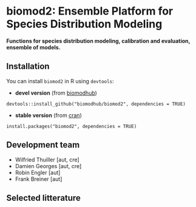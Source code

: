 biomod2: Ensemble Platform for Species Distribution Modeling
===============

**Functions for species distribution modeling, calibration and evaluation, ensemble of models.**


## Installation

You can install `biomod2` in R using `devtools`:

- **devel version** (from [biomodhub](https://github.com/biomodhub/biomod2))

```
devtools::install_github("biomodhub/biomod2", dependencies = TRUE)
```

- **stable version** (from [cran](https://cran.r-project.org/web/packages/biomod2/index.html))

```
install.packages("biomod2", dependencies = TRUE)
```


## Development team

 - Wilfried Thuiller [aut, cre]
 - Damien Georges [aut, cre]
 - Robin Engler [aut]
 - Frank Breiner [aut]


## Selected litterature


